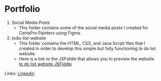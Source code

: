 # Portfolio
1. Social Media Posts
   - This folder contains some of the social media posts I created for CertaPro Painters using Figma.
2. todo-list-website
   - This folder contains the HTML, CSS, and Java Script files that I created in order to develop this simple but fully functioning to do list website.
   - Here is a link to the JSFiddle that allows you to preview the website [to do list website JSFiddle](https://jsfiddle.net/nickgelineau12/jmh7euof/1/)



Links:
[Linkedin](https://www.linkedin.com/in/nicholas-gelineau-8bb16b236/)
